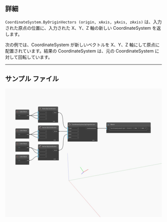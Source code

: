 <!--- Autodesk.DesignScript.Geometry.CoordinateSystem.ByOriginVectors(origin, xAxis, yAxis, zAxis) --->
<!--- KLFVJ5DI7APVNODARMSE3JM5C27DG62OXUUQRS3HCDTZYO6IBOZA --->
## 詳細
`CoordinateSystem.ByOriginVectors (origin, xAxis, yAxis, zAxis)` は、入力された原点の位置に、入力された X、Y、Z 軸の新しい CoordinateSystem を返します。

次の例では、CoordinateSystem が新しいベクトルを X、Y、Z 軸にして原点に配置されています。結果の CoordinateSystem は、元の CoordinateSystem に対して回転しています。

___
## サンプル ファイル

![ByOriginVectors (origin, xAxis, yAxis, zAxis)](./KLFVJ5DI7APVNODARMSE3JM5C27DG62OXUUQRS3HCDTZYO6IBOZA_img.jpg)

